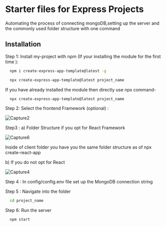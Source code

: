 # Starter files for Express Projects

Automating the process of connecting mongoDB,setting up the server and the commonly used folder structure with one command

## Installation

Step 1: Install my-project with npm (If your installing the module for the first time ):

```bash
  npm i create-express-app-template@latest -g
```

```bash
  npx create-express-app-template@latest project_name
```

If you have already installed the module then directly use npx command-

```bash
  npx create-express-app-template@latest project_name
```

Step 2: Select the frontend Framework (optional) :

![Capture2](https://user-images.githubusercontent.com/65851817/149654262-55c7eb19-0586-4da7-9ca6-73facf9c5ad0.PNG)

Step3 :
a) Folder Structure if you opt for React Framework

![Capture6](https://user-images.githubusercontent.com/65851817/149654587-e54db9f7-dbed-4875-ba6c-0c91ca310111.PNG)

Inside of client folder you have you the same folder structure as of npx create-react-app

b) If you do not opt for React

![Capture4](https://user-images.githubusercontent.com/65851817/149654456-455b42f6-76e0-493c-b81c-919246faeaf9.PNG)

Step 4 : In config/config.env file set up the MongoDB connection string

Step 5 : Navigate into the folder

```bash
  cd project_name
```

Step 6: Run the server

```bash
  npm start
```
